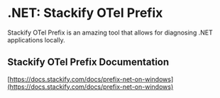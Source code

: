 # .NET: Stackify OTel Prefix
Stackify OTel Prefix is an amazing tool that allows for diagnosing .NET applications locally.   

## Stackify OTel Prefix Documentation

[https://docs.stackify.com/docs/prefix-net-on-windows](https://docs.stackify.com/docs/prefix-net-on-windows)   
